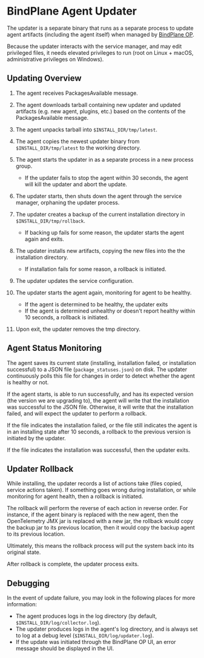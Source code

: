 # BindPlane Agent Updater

The updater is a separate binary that runs as a separate process to update agent artifacts (including the agent itself) when managed by [BindPlane OP](https://github.com/observIQ/bindplane-op).

Because the updater interacts with the service manager, and may edit privileged files, it needs elevated privileges to run (root on Linux + macOS, administrative privileges on Windows).

## Updating Overview

1. The agent receives PackagesAvailable message.
2. The agent downloads tarball containing new updater and updated artifacts (e.g. new agent, plugins, etc.) based on the contents of the PackagesAvailable message.
3. The agent unpacks tarball into `$INSTALL_DIR/tmp/latest`.
4. The agent copies the newest updater binary from `$INSTALL_DIR/tmp/latest` to the working directory.
5. The agent starts the updater in as a separate process in a new process group.
   * If the updater fails to stop the agent within 30 seconds, the agent will kill the updater and abort the update. 

6. The updater starts, then shuts down the agent through the service manager, orphaning the updater process.
7. The updater creates a backup of the current installation directory in `$INSTALL_DIR/tmp/rollback`.
   * If backing up fails for some reason, the updater starts the agent again and exits.
8. The updater installs new artifacts, copying the new files into the the installation directory.
   * If installation fails for some reason, a rollback is initiated.
9. The updater updates the service configuration.
10. The updater starts the agent again, monitoring for agent to be healthy.
    * If the agent is determined to be healthy, the updater exits
    * If the agent is determined unhealthy or doesn't report healthy within 10 seconds, a rollback is initiated. 
11. Upon exit, the updater removes the tmp directory.

## Agent Status Monitoring
The agent saves its current state (installing, installation failed, or installation successful) to a JSON file (`package_statuses.json`) on disk. The updater continuously polls this file for changes in order to detect whether the agent is healthy or not. 

If the agent starts, is able to run successfully, and has its expected version (the version we are upgrading to), the agent will write that the installation was successful to the JSON file. Otherwise, it will write that the installation failed, and will expect the updater to perform a rollback.

If the file indicates the installation failed, or the file still indicates the agent is in an installing state after 10 seconds, a rollback to the previous version is initiated by the updater.

If the file indicates the installation was successful, then the updater exits.

## Updater Rollback
While installing, the updater records a list of actions take (files copied, service actions taken). If something goes wrong during installation, or while monitoring for agent health, then a rollback is initiated.

The rollback will perform the reverse of each action in reverse order. For instance, if the agent binary is replaced with the new agent, then the OpenTelemetry JMX jar is replaced with a new jar, the rollback would copy the backup jar to its previous location, then it would copy the backup agent to its previous location.

Ultimately, this means the rollback process will put the system back into its original state.

After rollback is complete, the updater process exits.

## Debugging
In the event of update failure, you may look in the following places for more information:

* The agent produces logs in the log directory (by default, `$INSTALL_DIR/log/collector.log`).
* The updater produces logs in the agent's log directory, and is always set to log at a debug level (`$INSTALL_DIR/log/updater.log`).
* If the update was initiated through the BindPlane OP UI, an error message should be displayed in the UI.

